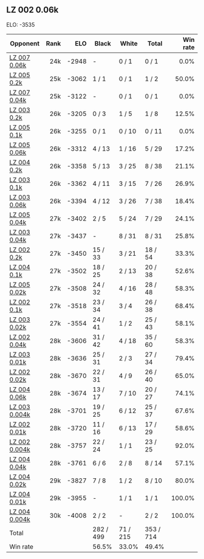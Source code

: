 ## LZ 002 0.06k ##

ELO: -3535

Opponent | Rank | ELO | Black | White | Total | Win rate
---------|-----:|----:|-------|-------|-------|-------:
[LZ 007 0.06k](LZ%20007%200.06k.md) | 24k | -2948 | - | 0 / 1 | 0 / 1 | 0.0%
[LZ 005 0.2k](LZ%20005%200.2k.md) | 25k | -3062 | 1 / 1 | 0 / 1 | 1 / 2 | 50.0%
[LZ 007 0.04k](LZ%20007%200.04k.md) | 25k | -3122 | - | 0 / 1 | 0 / 1 | 0.0%
[LZ 003 0.2k](LZ%20003%200.2k.md) | 26k | -3205 | 0 / 3 | 1 / 5 | 1 / 8 | 12.5%
[LZ 005 0.1k](LZ%20005%200.1k.md) | 26k | -3255 | 0 / 1 | 0 / 10 | 0 / 11 | 0.0%
[LZ 005 0.06k](LZ%20005%200.06k.md) | 26k | -3312 | 4 / 13 | 1 / 16 | 5 / 29 | 17.2%
[LZ 004 0.2k](LZ%20004%200.2k.md) | 26k | -3358 | 5 / 13 | 3 / 25 | 8 / 38 | 21.1%
[LZ 003 0.1k](LZ%20003%200.1k.md) | 26k | -3362 | 4 / 11 | 3 / 15 | 7 / 26 | 26.9%
[LZ 003 0.06k](LZ%20003%200.06k.md) | 26k | -3394 | 4 / 12 | 3 / 26 | 7 / 38 | 18.4%
[LZ 005 0.04k](LZ%20005%200.04k.md) | 27k | -3402 | 2 / 5 | 5 / 24 | 7 / 29 | 24.1%
[LZ 003 0.04k](LZ%20003%200.04k.md) | 27k | -3437 | - | 8 / 31 | 8 / 31 | 25.8%
[LZ 002 0.2k](LZ%20002%200.2k.md) | 27k | -3450 | 15 / 33 | 3 / 21 | 18 / 54 | 33.3%
[LZ 004 0.1k](LZ%20004%200.1k.md) | 27k | -3502 | 18 / 25 | 2 / 13 | 20 / 38 | 52.6%
[LZ 005 0.02k](LZ%20005%200.02k.md) | 27k | -3508 | 24 / 32 | 4 / 16 | 28 / 48 | 58.3%
[LZ 002 0.1k](LZ%20002%200.1k.md) | 27k | -3518 | 23 / 34 | 3 / 4 | 26 / 38 | 68.4%
[LZ 003 0.02k](LZ%20003%200.02k.md) | 27k | -3554 | 24 / 41 | 1 / 2 | 25 / 43 | 58.1%
[LZ 002 0.04k](LZ%20002%200.04k.md) | 28k | -3606 | 31 / 42 | 4 / 18 | 35 / 60 | 58.3%
[LZ 003 0.01k](LZ%20003%200.01k.md) | 28k | -3636 | 25 / 31 | 2 / 3 | 27 / 34 | 79.4%
[LZ 002 0.02k](LZ%20002%200.02k.md) | 28k | -3670 | 22 / 31 | 4 / 9 | 26 / 40 | 65.0%
[LZ 004 0.06k](LZ%20004%200.06k.md) | 28k | -3674 | 13 / 17 | 7 / 10 | 20 / 27 | 74.1%
[LZ 003 0.004k](LZ%20003%200.004k.md) | 28k | -3701 | 19 / 25 | 6 / 12 | 25 / 37 | 67.6%
[LZ 002 0.01k](LZ%20002%200.01k.md) | 28k | -3720 | 11 / 16 | 6 / 13 | 17 / 29 | 58.6%
[LZ 002 0.004k](LZ%20002%200.004k.md) | 28k | -3757 | 22 / 24 | 1 / 1 | 23 / 25 | 92.0%
[LZ 004 0.04k](LZ%20004%200.04k.md) | 28k | -3761 | 6 / 6 | 2 / 8 | 8 / 14 | 57.1%
[LZ 004 0.02k](LZ%20004%200.02k.md) | 29k | -3827 | 7 / 8 | 1 / 2 | 8 / 10 | 80.0%
[LZ 004 0.01k](LZ%20004%200.01k.md) | 29k | -3955 | - | 1 / 1 | 1 / 1 | 100.0%
[LZ 004 0.004k](LZ%20004%200.004k.md) | 30k | -4008 | 2 / 2 | - | 2 / 2 | 100.0%
Total | | | 282 / 499 | 71 / 215 | 353 / 714 | 
Win rate| | | 56.5% | 33.0% | 49.4% | 
